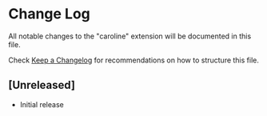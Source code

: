 # Change Log

All notable changes to the "caroline" extension will be documented in this file.

Check [Keep a Changelog](http://keepachangelog.com/) for recommendations on how to structure this file.

## [Unreleased]

- Initial release